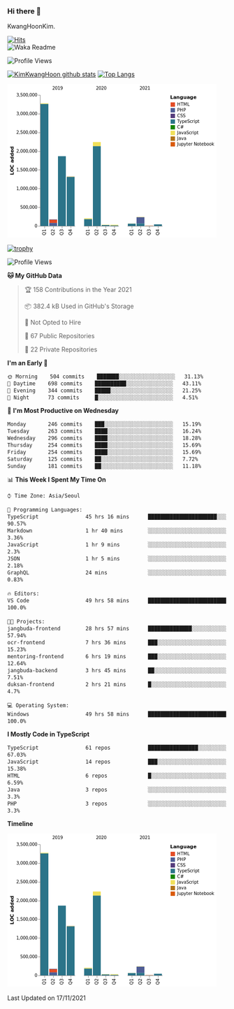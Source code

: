 ### Hi there 👋

KwangHoonKim.

[![Hits](https://hits.seeyoufarm.com/api/count/incr/badge.svg?url=https%3A%2F%2Fgithub.com%2Frhkdgns95)](https://hits.seeyoufarm.com)  
![Waka Readme](https://github.com/rhkdgns95/rhkdgns95/workflows/Waka%20Readme/badge.svg)

![Profile Views](http://img.shields.io/badge/Profile%20Views-0-blue)

[![KimKwangHoon github stats](https://github-readme-stats.vercel.app/api?username=rhkdgns95&show_icons=true)](https://github.com/rhkdgns95/github-readme-stats)   [![Top Langs](https://github-readme-stats.vercel.app/api/top-langs/?username=rhkdgns95&layout=compact)](https://github.com/rhkdgns95/github-readme-stats)   


![Chart not found](https://raw.githubusercontent.com/rhkdgns95/rhkdgns95/master/charts/bar_graph.png) 

[![trophy](https://github-profile-trophy.vercel.app/?username=rhkdgns95)](https://github.com/rhkdgns95/github-profile-trophy)

<!--START_SECTION:waka-->
![Profile Views](http://img.shields.io/badge/Profile%20Views-4-blue)

**🐱 My GitHub Data** 

> 🏆 158 Contributions in the Year 2021
 > 
> 📦 382.4 kB Used in GitHub's Storage 
 > 
> 🚫 Not Opted to Hire
 > 
> 📜 67 Public Repositories 
 > 
> 🔑 22 Private Repositories  
 > 
**I'm an Early 🐤** 

```text
🌞 Morning    504 commits    ███████░░░░░░░░░░░░░░░░░░   31.13% 
🌆 Daytime    698 commits    ██████████░░░░░░░░░░░░░░░   43.11% 
🌃 Evening    344 commits    █████░░░░░░░░░░░░░░░░░░░░   21.25% 
🌙 Night      73 commits     █░░░░░░░░░░░░░░░░░░░░░░░░   4.51%

```
📅 **I'm Most Productive on Wednesday** 

```text
Monday       246 commits    ███░░░░░░░░░░░░░░░░░░░░░░   15.19% 
Tuesday      263 commits    ████░░░░░░░░░░░░░░░░░░░░░   16.24% 
Wednesday    296 commits    ████░░░░░░░░░░░░░░░░░░░░░   18.28% 
Thursday     254 commits    ████░░░░░░░░░░░░░░░░░░░░░   15.69% 
Friday       254 commits    ████░░░░░░░░░░░░░░░░░░░░░   15.69% 
Saturday     125 commits    ██░░░░░░░░░░░░░░░░░░░░░░░   7.72% 
Sunday       181 commits    ██░░░░░░░░░░░░░░░░░░░░░░░   11.18%

```


📊 **This Week I Spent My Time On** 

```text
⌚︎ Time Zone: Asia/Seoul

💬 Programming Languages: 
TypeScript               45 hrs 16 mins      ██████████████████████░░░   90.57% 
Markdown                 1 hr 40 mins        ░░░░░░░░░░░░░░░░░░░░░░░░░   3.36% 
JavaScript               1 hr 9 mins         ░░░░░░░░░░░░░░░░░░░░░░░░░   2.3% 
JSON                     1 hr 5 mins         ░░░░░░░░░░░░░░░░░░░░░░░░░   2.18% 
GraphQL                  24 mins             ░░░░░░░░░░░░░░░░░░░░░░░░░   0.83%

🔥 Editors: 
VS Code                  49 hrs 58 mins      █████████████████████████   100.0%

🐱‍💻 Projects: 
jangbuda-frontend        28 hrs 57 mins      ██████████████░░░░░░░░░░░   57.94% 
ocr-frontend             7 hrs 36 mins       ███░░░░░░░░░░░░░░░░░░░░░░   15.23% 
mentoring-frontend       6 hrs 19 mins       ███░░░░░░░░░░░░░░░░░░░░░░   12.64% 
jangbuda-backend         3 hrs 45 mins       ██░░░░░░░░░░░░░░░░░░░░░░░   7.51% 
duksan-frontend          2 hrs 21 mins       █░░░░░░░░░░░░░░░░░░░░░░░░   4.7%

💻 Operating System: 
Windows                  49 hrs 58 mins      █████████████████████████   100.0%

```

**I Mostly Code in TypeScript** 

```text
TypeScript               61 repos            ████████████████░░░░░░░░░   67.03% 
JavaScript               14 repos            ███░░░░░░░░░░░░░░░░░░░░░░   15.38% 
HTML                     6 repos             █░░░░░░░░░░░░░░░░░░░░░░░░   6.59% 
Java                     3 repos             ░░░░░░░░░░░░░░░░░░░░░░░░░   3.3% 
PHP                      3 repos             ░░░░░░░░░░░░░░░░░░░░░░░░░   3.3%

```


**Timeline**

![Chart not found](https://raw.githubusercontent.com/rhkdgns95/rhkdgns95/master/charts/bar_graph.png) 


 Last Updated on 17/11/2021
<!--END_SECTION:waka-->
